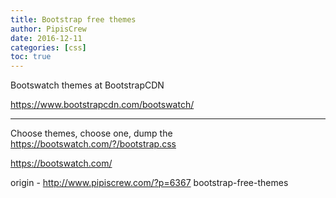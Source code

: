 ```yaml
---
title: Bootstrap free themes
author: PipisCrew
date: 2016-12-11
categories: [css]
toc: true
---
```


Bootswatch themes at BootstrapCDN

https://www.bootstrapcdn.com/bootswatch/

* * *

Choose themes, choose one, dump the https://bootswatch.com/?/bootstrap.css

https://bootswatch.com/

origin - http://www.pipiscrew.com/?p=6367 bootstrap-free-themes